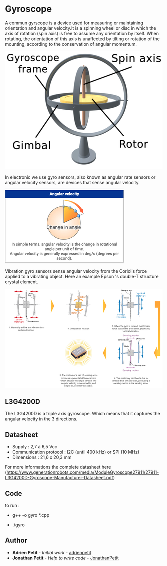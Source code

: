 # Gyroscope

A commun gyrscope is a device used for measuring or maintaining orientation and angular velocity.It is a spinning wheel or disc in which the axis of rotation (spin axis) is free to assume any orientation by itself. When rotating, the orientation of this axis is unaffected by tilting or rotation of the mounting, according to the conservation of angular momentum. </br>

![picture alt](doc/3D_Gyroscope.png)

In electronic we use gyro sensors, also known as angular rate sensors or angular velocity sensors, are devices that sense angular velocity.

![picture alt](doc/gyro.png)

Vibration gyro sensors sense angular velocity from the Coriolis force applied to a vibrating object.
Here an example Epson 's double-T structure crystal element.

![picture alt](doc/gyro2.png)

## L3G4200D

The L3G4200D is a triple axis gyroscope. Which means that it captures the angular velocity in the 3 directions.

## Datasheet

 - Supply : 2,7 à 6,5 Vcc
 - Communication protocol : I2C (until 400 kHz) or SPI (10 MHz)
 - Dimensions : 21,6 x 20,3 mm

 For more informations the complete datasheet here (https://www.generationrobots.com/media/ModuleGyroscope27911/27911-L3G4200D-Gyroscope-Manufacturer-Datasheet.pdf)

## Code
 
 
to run : 

- g++ -o gyro *.cpp

- ./gyro

## Author
* **Adrien Petit** - *Initial work* - [adrienpetit](https://github.com/adrienpetit)
* **Jonathan Petit** - *Help to write code* - [JonathanPetit](https://github.com/JonathanPetit)